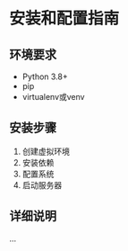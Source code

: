 # 安装和配置指南

## 环境要求
- Python 3.8+
- pip
- virtualenv或venv

## 安装步骤
1. 创建虚拟环境
2. 安装依赖
3. 配置系统
4. 启动服务器

## 详细说明
... 